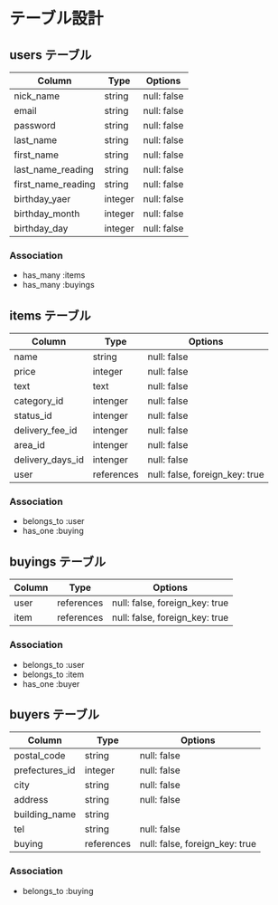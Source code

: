 # テーブル設計

## users テーブル

| Column             | Type    | Options     |
| ------------------ | ------- | ----------- |
| nick_name          | string  | null: false |
| email              | string  | null: false |
| password           | string  | null: false |
| last_name          | string  | null: false |
| first_name         | string  | null: false |
| last_name_reading  | string  | null: false |
| first_name_reading | string  | null: false |
| birthday_yaer      | integer | null: false |
| birthday_month     | integer | null: false |
| birthday_day       | integer | null: false |


### Association

- has_many :items
- has_many :buyings

## items テーブル

| Column           | Type       | Options                        |
| ---------------- | ---------- | ------------------------------ |
| name             | string     | null: false                    |
| price            | integer    | null: false                    |
| text             | text       | null: false                    |
| category_id      | intenger   | null: false                    |
| status_id        | intenger   | null: false                    |
| delivery_fee_id  | intenger   | null: false                    |
| area_id          | intenger   | null: false                    |
| delivery_days_id | intenger   | null: false                    |
| user             | references | null: false, foreign_key: true |

### Association

- belongs_to :user
- has_one :buying

## buyings テーブル

| Column | Type       | Options                        |
| ------ | ---------- | ------------------------------ |
| user   | references | null: false, foreign_key: true |
| item   | references | null: false, foreign_key: true |


### Association

- belongs_to :user
- belongs_to :item
- has_one :buyer

## buyers テーブル

| Column          | Type       | Options                        |
| --------------- | ---------- | ------------------------------ |
| postal_code     | string     | null: false                    |
| prefectures_id  | integer    | null: false                    |
| city            | string     | null: false                    |
| address         | string     | null: false                    |
| building_name   | string     |                                |
| tel             | string     | null: false                    |
| buying          | references | null: false, foreign_key: true |

### Association

- belongs_to :buying

